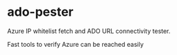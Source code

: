 # ado-pester
Azure IP whitelist fetch and ADO URL connectivity tester.

Fast tools to verify Azure can be reached easily
